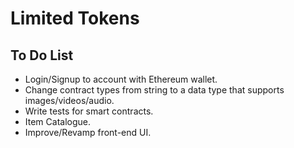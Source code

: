 # Limited Tokens

## To Do List

- Login/Signup to account with Ethereum wallet.
- Change contract types from string to a data type that supports images/videos/audio.
- Write tests for smart contracts.
- Item Catalogue.
- Improve/Revamp front-end UI.
